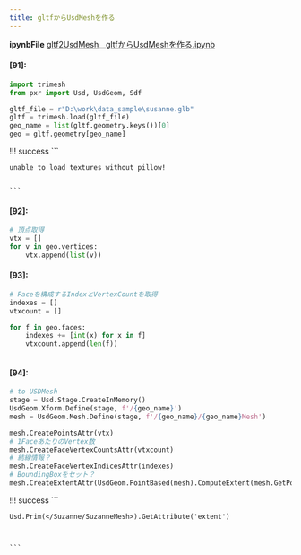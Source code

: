 ```yaml
---
title: gltfからUsdMeshを作る
---
```

**ipynbFile** [gltf2UsdMesh__gltfからUsdMeshを作る.ipynb](https://github.com/fereria/reincarnation_tech/blob/master/notebooks/USD/gltf2UsdMesh__gltfからUsdMeshを作る.ipynb)
#### [91]:


```python
import trimesh
from pxr import Usd, UsdGeom, Sdf

gltf_file = r"D:\work\data_sample\susanne.glb"
gltf = trimesh.load(gltf_file)
geo_name = list(gltf.geometry.keys())[0]
geo = gltf.geometry[geo_name]

```

!!! success
    ```

    unable to load textures without pillow!
    

    ```


#### [92]:


```python
# 頂点取得
vtx = []
for v in geo.vertices:
    vtx.append(list(v))

```


#### [93]:


```python
# Faceを構成するIndexとVertexCountを取得
indexes = []
vtxcount = []

for f in geo.faces:
    indexes += [int(x) for x in f]
    vtxcount.append(len(f))
    

```


#### [94]:


```python
# to USDMesh
stage = Usd.Stage.CreateInMemory()
UsdGeom.Xform.Define(stage, f'/{geo_name}')
mesh = UsdGeom.Mesh.Define(stage, f'/{geo_name}/{geo_name}Mesh')

mesh.CreatePointsAttr(vtx)
# 1FaceあたりのVertex数
mesh.CreateFaceVertexCountsAttr(vtxcount)
# 結線情報？
mesh.CreateFaceVertexIndicesAttr(indexes)
# BoundingBoxをセット？
mesh.CreateExtentAttr(UsdGeom.PointBased(mesh).ComputeExtent(mesh.GetPointsAttr().Get()))

```

!!! success
    ```




    Usd.Prim(</Suzanne/SuzanneMesh>).GetAttribute('extent')



    ```